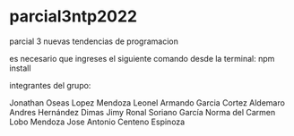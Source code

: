 # parcial3ntp2022
parcial 3 nuevas tendencias de programacion

es necesario que ingreses el siguiente comando desde la terminal:
npm install

integrantes del grupo:

Jonathan Oseas Lopez Mendoza
Leonel Armando Garcia Cortez 
Aldemaro Andres Hernández Dimas
Jimy Ronal Soriano García 
Norma del Carmen Lobo Mendoza
Jose Antonio Centeno Espinoza
